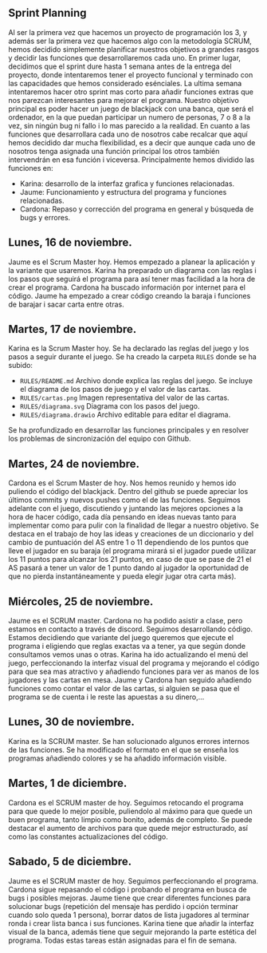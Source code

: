 ## Sprint Planning

Al ser la primera vez que hacemos un proyecto de programación los 3, y además ser la primera vez que hacemos algo con la metodología SCRUM, hemos decidido simplemente planificar nuestros objetivos a grandes rasgos y decidir las funciones que desarrollaremos cada uno. En primer lugar, decidimos que el sprint dure hasta 1 semana antes de la entrega del proyecto, donde intentaremos tener el proyecto funcional y terminado con las capacidades que hemos considerado esénciales. La ultima semana intentaremos hacer otro sprint mas corto para añadir funciones extras que nos parezcan interesantes para mejorar el programa. Nuestro objetivo principal es poder hacer un juego de blackjack con una banca, que será el ordenador, en la que puedan participar un numero de personas, 7 o 8 a la vez, sin ningún bug ni fallo i lo mas parecido a la realidad. En cuanto a las funciones que desarrollara cada uno de nosotros cabe recalcar que aquí hemos decidido dar mucha flexibilidad, es a decir que aunque cada uno de nosotros tenga asignada una función principal los otros también intervendrán en esa función i viceversa. Principalmente hemos dividido las funciones en: 

- Karina: desarrollo de la interfaz grafica y funciones relacionadas.
- Jaume: Funcionamiento y estructura del programa y funciones relacionadas.
- Cardona: Repaso y corrección del programa en general y búsqueda de bugs y errores.


## Lunes, 16 de noviembre. 

Jaume es el Scrum Master hoy. Hemos empezado a planear la aplicación y la variante que usaremos. Karina ha preparado un diagrama con las reglas i los pasos que seguirá el programa para así tener mas facilidad a la hora de crear el programa. Cardona ha buscado información por internet para el código. Jaume ha empezado a crear código creando la baraja i funciones de barajar i sacar carta entre otras.

## Martes, 17 de noviembre.

Karina es la Scrum Master hoy. Se ha declarado las reglas del juego y los pasos a seguir durante el juego. Se ha creado la carpeta `RULES` donde se ha subido:

 - `RULES/README.md` Archivo donde explica las reglas del juego. Se incluye el diagrama de los pasos de juego y el valor de las cartas.
 - `RULES/cartas.png` Imagen representativa del valor de las cartas.
 - `RULES/diagrama.svg` Diagrama con los pasos del juego.
 - `RULES/diagrama.drawio` Archivo editable para editar el diagrama.

Se ha profundizado en desarrollar las funciones principales y en resolver los problemas de sincronización del equipo con Github.

## Martes, 24 de noviembre.

Cardona es el Scrum Master de hoy. Nos hemos reunido y hemos ido puliendo el código del blackjack. Dentro del github se puede apreciar los últimos commits y nuevos pushes como el de las funciones. Seguimos adelante con el juego, discutiendo y juntando las mejores opciones a la hora de hacer código, cada día pensando en ideas nuevas tanto para implementar como para pulir con la finalidad de llegar a nuestro objetivo. Se destaca en el trabajo de hoy las ideas y creaciones de un diccionario y del cambio de puntuación del AS entre 1 o 11 dependiendo de los puntos que lleve el jugador en su baraja (el programa mirará si el jugador puede utilizar los 11 puntos para alcanzar los 21 puntos, en caso de que se pase de 21 el AS pasará a tener un valor de 1 punto dando al jugador la oportunidad de que no pierda instantáneamente y pueda elegir jugar otra carta más).

## Miércoles, 25 de noviembre.

Jaume es el SCRUM master. Cardona no ha podido asistir a clase, pero estamos en contacto a través de discord. Seguimos desarrollando código. Estamos decidiendo que variante del juego queremos que ejecute el programa i eligiendo que reglas exactas va a tener, ya que según donde consultamos vemos unas o otras. Karina ha ido actualizando el menú del juego, perfeccionando la interfaz visual del programa y mejorando el código para que sea mas atractivo y añadiendo funciones para ver as manos de los jugadores y las cartas en mesa. Jaume y Cardona han seguido añadiendo funciones como contar el valor de las cartas, si alguien se pasa que el programa se de cuenta i le reste las apuestas a su dinero,…

## Lunes, 30 de noviembre.

Karina es la SCRUM master. Se han solucionado algunos errores internos de las funciones. Se ha modificado el formato en el que se enseña los programas añadiendo colores y se ha añadido información visible.

## Martes, 1 de diciembre.

Cardona es el SCRUM master de hoy. Seguimos retocando el programa para que quede lo mejor posible, puliendolo al máximo para que quede un buen programa, tanto limpio como bonito, además de completo. Se puede destacar el aumento de archivos para que quede mejor estructurado, así como las constantes actualizaciones del código.

## Sabado, 5 de diciembre.

Jaume es el SCRUM master de hoy. Seguimos perfeccionando el programa. Cardona sigue repasando el código i probando el programa en busca de bugs i posibles mejoras. Jaume tiene que crear diferentes funciones para solucionar bugs (repetición del mensaje has perdido i opción terminar cuando solo queda 1 persona), borrar datos de lista jugadores al terminar ronda i crear lista banca i sus funciones. Karina tiene que añadir la interfaz visual de la banca, además tiene que seguir mejorando la parte estética del programa. Todas estas tareas están asignadas para el fin de semana.